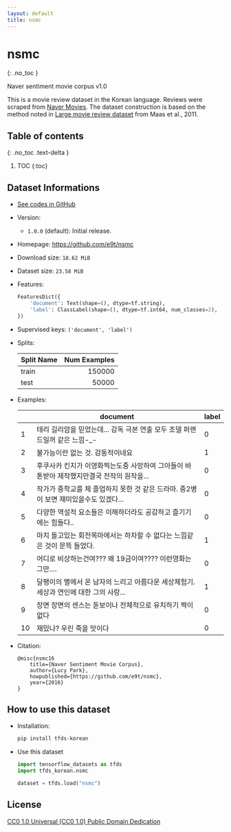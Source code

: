 ```yaml
---
layout: default
title: nsmc
---
```


# nsmc
{: .no_toc }

Naver sentiment movie corpus v1.0

This is a movie review dataset in the Korean language. Reviews were scraped from [Naver Movies](http://movie.naver.com/movie/point/af/list.nhn).
The dataset construction is based on the method noted in [Large movie review dataset](http://ai.stanford.edu/~amaas/data/sentiment/) from Maas et al., 2011.

## Table of contents
{: .no_toc .text-delta }

1. TOC
{:toc}

## Dataset Informations

* [See codes in GitHub](https://github.com/jeongukjae/tfds-korean/blob/main/tfds_korean/nsmc/nsmc.py)
* Version:
  * `1.0.0` (default): Initial release.
* Homepage: <https://github.com/e9t/nsmc>
* Download size: `18.62 MiB`
* Dataset size: `23.58 MiB`
* Features:

  ```python
  FeaturesDict({
      'document': Text(shape=(), dtype=tf.string),
      'label': ClassLabel(shape=(), dtype=tf.int64, num_classes=2),
  })
  ```

* Supervised keys: `('document', 'label')`
* Splits:

  | Split Name | Num Examples        |
  |------------|--------------------:|
  |train  |150000|
  |test  |50000|

* Examples:

  | |document|label|
  |---|---|---|
  |1|테리 길리암을 믿었는데... 감독 극본 연출 모두 조델 퍼랜드일꺼 같은 느낌-_-|0|
  |2|불가능이란 없는 것. 감동적이네요|1|
  |3|후쿠사카 킨지가 이영화찍는도중 사망하여 그아들이 바톤받아 제작했지만결국 전작의 원작을...|0|
  |4|작가가 중학교를 체 졸업하지 못한 것 같은 드라마. 중2병이 보면 재미있을수도 있겠다...|0|
  |5|다양한 역설적 요소들은 이해하더라도 공감하고 즐기기에는 힘들다..|0|
  |6|마치 돌고있는 회전목마에서는 하차할 수 없다는 느낌같은 것이 문뜩 들었다.|1|
  |7|어디로 비상하는건여??? 왜 19금이여???? 이런영화는 그만....|0|
  |8|달팽이의 별에서 온 남자의 느리고 아름다운 세상체험기. 세상과 연인에 대한 그의 사랑...|1|
  |9|장면 장면의 센스는 돋보이나 전체적으로 유치하기 짝이없다|0|
  |10|재밌나? 우린 죽을 맛이다|0|

* Citation:

  ```text
  @misc{nsmc16
      title={Naver Sentiment Movie Corpus},
      author={Lucy Park},
      howpublished={https://github.com/e9t/nsmc},
      year={2016}
  }
  ```

## How to use this dataset

* Installation:

  ```sh
  pip install tfds-korean
  ```

* Use this dataset

  ```python
  import tensorflow_datasets as tfds
  import tfds_korean.nsmc

  dataset = tfds.load("nsmc")
  ```

## License

[CC0 1.0 Universal (CC0 1.0) Public Domain Dedication](https://creativecommons.org/publicdomain/zero/1.0/)
